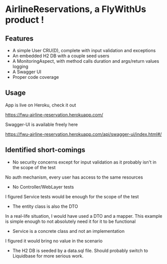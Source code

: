 # AirlineReservations, a FlyWithUs product !

## Features

* A simple User CRU(D), complete with input validation and exceptions
* An embedded H2 DB with a couple seed users
* A MonitoringAspect, with method calls duration and args/return values logging
* A Swagger UI
* Proper code coverage

## Usage

App is live on Heroku, check it out

https://fwu-airline-reservation.herokuapp.com/

Swagger-UI is available freely here

https://fwu-airline-reservation.herokuapp.com/api/swagger-ui/index.html#/

## Identified short-comings

- No security concerns except for input validation as it probably isn't in the scope of the test

No auth mechanism, every user has access to the same resources

- No Controller/WebLayer tests

I figured Service tests would be enough for the scope of the test

- The entity class is also the DTO

In a real-life situation, I would have used a DTO and a mapper.
This example is simple enough to not absolutely need it for it to be functional

- Service is a concrete class and not an implementation

I figured it would bring no value in the scenario

- The H2 DB is seeded by a data.sql file. Should probably switch to Liquidbase for more serious work.